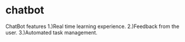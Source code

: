 # chatbot
ChatBot features
1.)Real time learning experience.
2.)Feedback from the user.
3.)Automated task management.
